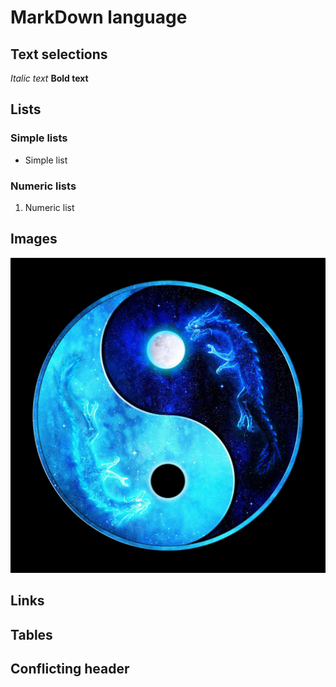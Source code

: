 # MarkDown language

## Text selections
*Italic text* **Bold text**
## Lists
### Simple lists
* Simple list
### Numeric lists
1. Numeric list
## Images
![Samurai](photo.jpg "Mortal combat!")
## Links

## Tables

## Conflicting header
